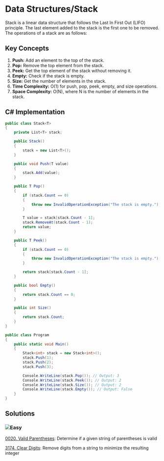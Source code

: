 # Data Structures/Stack

Stack is a linear data structure that follows the Last In First Out (LIFO) principle. The last element added to the stack is the first one to be removed. The operations of a stack are as follows:

## Key Concepts

1. **Push:** Add an element to the top of the stack.
2. **Pop:** Remove the top element from the stack.
3. **Peek:** Get the top element of the stack without removing it.
4. **Empty:** Check if the stack is empty.
5. **Size:** Get the number of elements in the stack.
7. **Time Complexity:** O(1) for push, pop, peek, empty, and size operations.
8. **Space Complexity:** O(N), where N is the number of elements in the stack.

## C# Implementation

```csharp
public class Stack<T>
{
    private List<T> stack;

    public Stack()
    {
        stack = new List<T>();
    }

    public void Push(T value)
    {
        stack.Add(value);
    }

    public T Pop()
    {
        if (stack.Count == 0)
        {
            throw new InvalidOperationException("The stack is empty.");
        }

        T value = stack[stack.Count - 1];
        stack.RemoveAt(stack.Count - 1);
        return value;
    }

    public T Peek()
    {
        if (stack.Count == 0)
        {
            throw new InvalidOperationException("The stack is empty.");
        }

        return stack[stack.Count - 1];
    }

    public bool Empty()
    {
        return stack.Count == 0;
    }

    public int Size()
    {
        return stack.Count;
    }
}

public class Program
{
    public static void Main()
    {
        Stack<int> stack = new Stack<int>();
        stack.Push(1);
        stack.Push(2);
        stack.Push(3);

        Console.WriteLine(stack.Pop()); // Output: 3
        Console.WriteLine(stack.Peek()); // Output: 2
        Console.WriteLine(stack.Size()); // Output: 2
        Console.WriteLine(stack.Empty()); // Output: False
    }
}
```


## Solutions

### ![Easy](https://img.shields.io/badge/Easy-46c6c2)

[0020. Valid Parentheses](/Data%20Structures%2FStack%2F0020.%20Valid%20Parentheses): Determine if a given string of parentheses is valid

[3174. Clear Digits](/Data%20Structures%2FStack%2F3174.%20Clear%20Digits): Remove digits from a string to minimize the resulting integer
